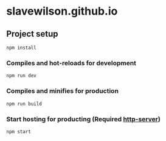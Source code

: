 # slavewilson.github.io

## Project setup
```
npm install
```

### Compiles and hot-reloads for development
```
npm run dev
```

### Compiles and minifies for production
```
npm run build
```

### Start hosting for producting (Required [http-server](https://github.com/http-party/http-server#readme))
```
npm start
```

